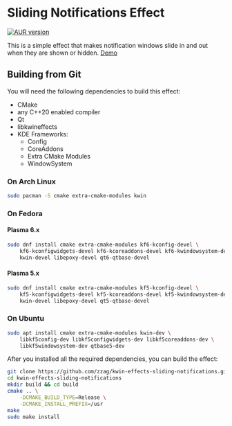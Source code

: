 # Sliding Notifications Effect

[![AUR version](https://img.shields.io/aur/version/kwin-effects-sliding-notifications)](https://aur.archlinux.org/packages/kwin-effects-sliding-notifications/)

This is a simple effect that makes notification windows slide in and out when they are shown or hidden. [Demo](https://youtu.be/6uzv8r8Oqf4)


## Building from Git

You will need the following dependencies to build this effect:

* CMake
* any C++20 enabled compiler
* Qt
* libkwineffects
* KDE Frameworks:
    - Config
    - CoreAddons
    - Extra CMake Modules
    - WindowSystem

### On Arch Linux

```sh
sudo pacman -S cmake extra-cmake-modules kwin
```

### On Fedora

#### Plasma 6.x
```sh
sudo dnf install cmake extra-cmake-modules kf6-kconfig-devel \
    kf6-kconfigwidgets-devel kf6-kcoreaddons-devel kf6-kwindowsystem-devel \
    kwin-devel libepoxy-devel qt6-qtbase-devel
```
#### Plasma 5.x
```sh
sudo dnf install cmake extra-cmake-modules kf5-kconfig-devel \
    kf5-kconfigwidgets-devel kf5-kcoreaddons-devel kf5-kwindowsystem-devel \
    kwin-devel libepoxy-devel qt5-qtbase-devel
```

### On Ubuntu

```sh
sudo apt install cmake extra-cmake-modules kwin-dev \
    libkf5config-dev libkf5configwidgets-dev libkf5coreaddons-dev \
    libkf5windowsystem-dev qtbase5-dev
```

After you installed all the required dependencies, you can build
the effect:

```sh
git clone https://github.com/zzag/kwin-effects-sliding-notifications.git
cd kwin-effects-sliding-notifications
mkdir build && cd build
cmake .. \
    -DCMAKE_BUILD_TYPE=Release \
    -DCMAKE_INSTALL_PREFIX=/usr
make
sudo make install
```


